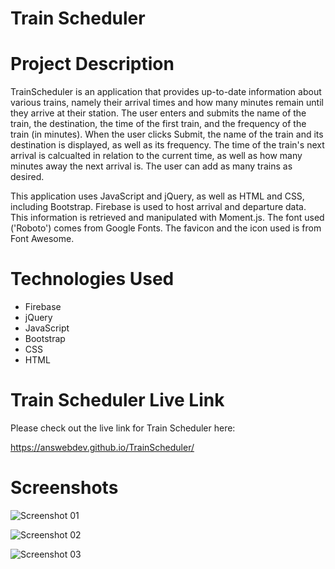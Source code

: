# Train Scheduler

# Project Description

TrainScheduler is an application that provides up-to-date information about various trains, namely their arrival times and how many minutes remain until they arrive at their station. The user enters and submits the name of the train, the destination, the time of the first train, and the frequency of the train (in minutes). When the user clicks Submit, the name of the train and its destination is displayed, as well as its frequency. The time of the train's next arrival is calcualted in relation to the current time, as well as how many minutes away the next arrival is. The user can add as many trains as desired.

This application uses JavaScript and jQuery, as well as HTML and CSS, including Bootstrap. Firebase is used to host arrival and departure data. This information is retrieved and manipulated with Moment.js. The font used ('Roboto') comes from Google Fonts. The favicon and the icon used is from Font Awesome.

# Technologies Used

* Firebase
* jQuery
* JavaScript
* Bootstrap
* CSS
* HTML

# Train Scheduler Live Link

Please check out the live link for Train Scheduler here:

https://answebdev.github.io/TrainScheduler/

# Screenshots

![Screenshot 01](screenshots/triviaGame-screenshot-01.png "Trivia Questions")

![Screenshot 02](screenshots/triviaGame-screenshot-02.png "Scoreboard")

![Screenshot 03](screenshots/triviaGameDemo.gif "Demo")
